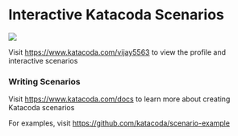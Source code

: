 # Interactive Katacoda Scenarios

[![](http://shields.katacoda.com/katacoda/vijay5563/count.svg)](https://www.katacoda.com/vijay5563 "Get your profile on Katacoda.com")

Visit https://www.katacoda.com/vijay5563 to view the profile and interactive scenarios

### Writing Scenarios
Visit https://www.katacoda.com/docs to learn more about creating Katacoda scenarios

For examples, visit https://github.com/katacoda/scenario-example
